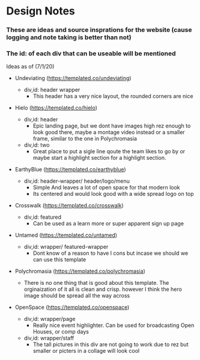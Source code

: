 # Design Notes
### These are ideas and source insprations for the website (cause logging and note taking is better than not) 
### The id: of each div that can be useable will be mentioned
Ideas as of (7/1/20) 

- Undeviating (https://templated.co/undeviating)
    - div,id: header wrapper 
        - This header has a very nice layout, the rounded corners are nice

- Hielo (https://templated.co/hielo)
    - div,id: header
        - Epic landing page, but we dont have images high rez enough to look good there, maybe a montage video instead or a smaller frame, similar to the one in Polychromasia
    - div,id: two 
        - Great place to put a sigle line qoute the team likes to go by or maybe start a highlight section for a highlight section.  

- EarthyBlue (https://templated.co/earthyblue)
    - div,id: header-wrapper/ header/logo/menu
        - Simple And leaves a lot of open space for that modern look
        - Its centered and would look good with a wide spread logo on top

- Crosswalk (https://templated.co/crosswalk)
    - div,id: featured
        - Can be used as a learn more or super apparent sign up page
    
- Untamed (https://templated.co/untamed)
    - div,id: wrapper/ featured-wrapper  
        - Dont know of a reason to have I cons but incase we should we can use this template

- Polychromasia (https://templated.co/polychromasia)
    - There is no one thing that is good about this template. The orginaization of it all is clean and crisp. however I think the hero image should be spread all the way across 

- OpenSpace (https://templated.co/openspace)
    - div,id: wrapper/page
        - Really nice event highlighter. Can be used for broadcasting Open Houses, or comp days
    - div,id: wrapper/staff
        - The tall pictures in this div are not going to work due to rez but smaller or picters in a collage will look cool